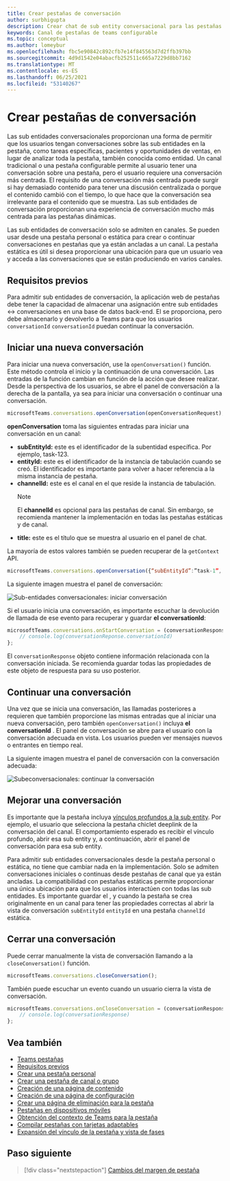 ```yaml
---
title: Crear pestañas de conversación
author: surbhigupta
description: Crear chat de sub entity conversacional para las pestañas del canal
keywords: Canal de pestañas de teams configurable
ms.topic: conceptual
ms.author: lomeybur
ms.openlocfilehash: fbc5e90842c892cfb7e14f845563d7d2ffb397bb
ms.sourcegitcommit: 4d9d1542e04abacfb252511c665a7229d8bb7162
ms.translationtype: MT
ms.contentlocale: es-ES
ms.lasthandoff: 06/25/2021
ms.locfileid: "53140267"
---
```

# <a name="create-conversational-tabs"></a>Crear pestañas de conversación

Las sub entidades conversacionales proporcionan una forma de permitir que los usuarios tengan conversaciones sobre las sub entidades en la pestaña, como tareas específicas, pacientes y oportunidades de ventas, en lugar de analizar toda la pestaña, también conocida como entidad. Un canal tradicional o una pestaña configurable permite al usuario tener una conversación sobre una pestaña, pero el usuario requiere una conversación más centrada. El requisito de una conversación más centrada puede surgir si hay demasiado contenido para tener una discusión centralizada o porque el contenido cambió con el tiempo, lo que hace que la conversación sea irrelevante para el contenido que se muestra. Las sub entidades de conversación proporcionan una experiencia de conversación mucho más centrada para las pestañas dinámicas.

Las sub entidades de conversación solo se admiten en canales. Se pueden usar desde una pestaña personal o estática para crear o continuar conversaciones en pestañas que ya están ancladas a un canal. La pestaña estática es útil si desea proporcionar una ubicación para que un usuario vea y acceda a las conversaciones que se están produciendo en varios canales.

## <a name="prerequisites"></a>Requisitos previos

Para admitir sub entidades de conversación, la aplicación web de pestañas debe tener la capacidad de almacenar una asignación entre sub entidades ↔ conversaciones en una base de datos back-end. El se proporciona, pero debe almacenarlo y devolverlo a Teams para que los usuarios `conversationId` `conversationId` puedan continuar la conversación.

## <a name="start-a-new-conversation"></a>Iniciar una nueva conversación

Para iniciar una nueva conversación, use la `openConversation()` función. Este método controla el inicio y la continuación de una conversación. Las entradas de la función cambian en función de la acción que desee realizar. Desde la perspectiva de los usuarios, se abre el panel de conversación a la derecha de la pantalla, ya sea para iniciar una conversación o continuar una conversación.

``` javascript
microsoftTeams.conversations.openConversation(openConversationRequest);
```

**openConversation** toma las siguientes entradas para iniciar una conversación en un canal:

* **subEntityId:** este es el identificador de la subentidad específica. Por ejemplo, task-123.
* **entityId:** este es el identificador de la instancia de tabulación cuando se creó. El identificador es importante para volver a hacer referencia a la misma instancia de pestaña.
* **channelId:** este es el canal en el que reside la instancia de tabulación.
   > [!NOTE]
   > El **channelId** es opcional para las pestañas de canal. Sin embargo, se recomienda mantener la implementación en todas las pestañas estáticas y de canal.
* **title:** este es el título que se muestra al usuario en el panel de chat.

La mayoría de estos valores también se pueden recuperar de la `getContext` API.

```javascript
microsoftTeams.conversations.openConversation({“subEntityId”:”task-1”, “entityId”: “tabInstanceId-1”, “channelId”: ”19:baa6e71f65b948d189bf5c892baa8e5a@thread.skype”, “title”: "Task Title”});
```

La siguiente imagen muestra el panel de conversación:

![Sub-entidades conversacionales: iniciar conversación](~/assets/images/tabs/conversational-subentities/start-conversation.png)

Si el usuario inicia una conversación, es importante escuchar la devolución de llamada de ese evento para recuperar y guardar **el conversationId**:

```javascript
microsoftTeams.conversations.onStartConversation = (conversationResponse) => {
    // console.log(conversationReponse.conversationId)
};
```

El `conversationResponse` objeto contiene información relacionada con la conversación iniciada. Se recomienda guardar todas las propiedades de este objeto de respuesta para su uso posterior.

## <a name="continue-a-conversation"></a>Continuar una conversación

Una vez que se inicia una conversación, las llamadas posteriores a requieren que también proporcione las mismas entradas que al iniciar una nueva conversación, pero también `openConversation()` incluya **el conversationId** [](#start-a-new-conversation). El panel de conversación se abre para el usuario con la conversación adecuada en vista. Los usuarios pueden ver mensajes nuevos o entrantes en tiempo real.

La siguiente imagen muestra el panel de conversación con la conversación adecuada:

![Subeconversacionales: continuar la conversación](~/assets/images/tabs/conversational-subentities/continue-conversation.png)

## <a name="enhance-a-conversation"></a>Mejorar una conversación

Es importante que la pestaña incluya [vínculos profundos a la sub entity](~/concepts/build-and-test/deep-links.md). Por ejemplo, el usuario que selecciona la pestaña chiclet deeplink de la conversación del canal. El comportamiento esperado es recibir el vínculo profundo, abrir esa sub entity y, a continuación, abrir el panel de conversación para esa sub entity.

Para admitir sub entidades conversacionales desde la pestaña personal o estática, no tiene que cambiar nada en la implementación. Solo se admiten conversaciones iniciales o continuas desde pestañas de canal que ya están ancladas. La compatibilidad con pestañas estáticas permite proporcionar una única ubicación para que los usuarios interactúen con todas las sub entidades. Es importante guardar el , y cuando la pestaña se crea originalmente en un canal para tener las propiedades correctas al abrir la vista de conversación `subEntityId` `entityId` en una pestaña `channelId` estática.

## <a name="close-a-conversation"></a>Cerrar una conversación

Puede cerrar manualmente la vista de conversación llamando a la `closeConversation()` función.

```javascript
microsoftTeams.conversations.closeConversation();
```

También puede escuchar un evento cuando un usuario cierra la vista de conversación.

```javascript
microsoftTeams.conversations.onCloseConversation = (conversationResponse) => {
    // console.log(conversationResponse)
};
```

## <a name="see-also"></a>Vea también

* [Teams pestañas](~/tabs/what-are-tabs.md)
* [Requisitos previos](~/tabs/how-to/tab-requirements.md)
* [Crear una pestaña personal](~/tabs/how-to/create-personal-tab.md)
* [Crear una pestaña de canal o grupo](~/tabs/how-to/create-channel-group-tab.md)
* [Creación de una página de contenido](~/tabs/how-to/create-tab-pages/content-page.md)
* [Creación de una página de configuración](~/tabs/how-to/create-tab-pages/configuration-page.md)
* [Crear una página de eliminación para la pestaña](~/tabs/how-to/create-tab-pages/removal-page.md)
* [Pestañas en dispositivos móviles](~/tabs/design/tabs-mobile.md)
* [Obtención del contexto de Teams para la pestaña](~/tabs/how-to/access-teams-context.md)
* [Compilar pestañas con tarjetas adaptables](~/tabs/how-to/build-adaptive-card-tabs.md)
* [Expansión del vínculo de la pestaña y vista de fases](~/tabs/tabs-link-unfurling.md)

## <a name="next-step"></a>Paso siguiente

> [!div class="nextstepaction"]
> [Cambios del margen de pestaña](~/resources/removing-tab-margins.md)